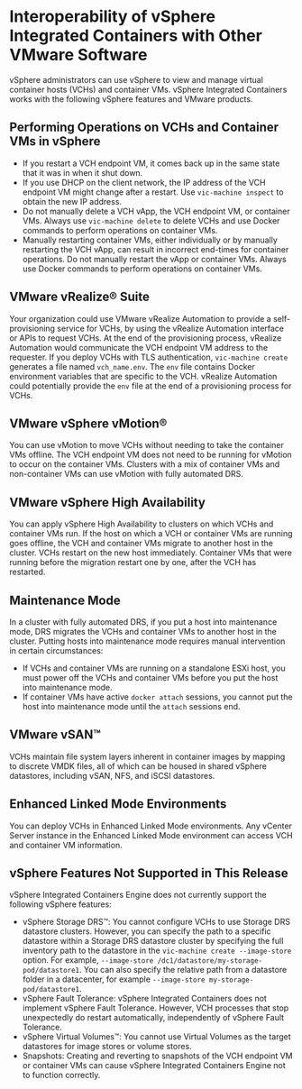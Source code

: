 # Interoperability of vSphere Integrated Containers with Other VMware Software
vSphere administrators can use vSphere to view and manage virtual container hosts (VCHs) and container VMs. vSphere Integrated Containers works with the following vSphere features and VMware products. 

## Performing Operations on VCHs and Container VMs in vSphere ##

- If you restart a VCH endpoint VM, it comes back up in the same state that it was in when it shut down. 
- If you use DHCP on the client network, the IP address of the VCH endpoint VM might change after a restart. Use `vic-machine inspect` to obtain the new IP address.
- Do not manually delete a VCH vApp, the VCH endpoint VM, or container VMs. Always use `vic-machine delete` to delete VCHs and use Docker commands to perform operations on container VMs.
- Manually restarting container VMs, either individually or by manually restarting the VCH vApp, can result in incorrect end-times for container operations. Do not manually restart the vApp or container VMs. Always use Docker commands to perform operations on container VMs.

## VMware vRealize&reg; Suite 
Your organization could use VMware vRealize Automation to provide a self-provisioning service  for VCHs, by using the vRealize Automation interface or APIs to request VCHs. At the end of the provisioning process, vRealize Automation would communicate the VCH endpoint VM address to the requester. If you deploy VCHs with TLS authentication, `vic-machine create` generates a file named `vch_name.env`. The `env` file contains Docker environment variables that are specific to the VCH. vRealize Automation could potentially provide the `env` file at the end of a provisioning process for VCHs.

## VMware vSphere vMotion&reg;  

You can use vMotion to move VCHs without needing to take the container VMs offline. The VCH endpoint VM does not need to be running for vMotion to occur on the container VMs. Clusters with a mix of container VMs and non-container VMs can use vMotion with fully automated DRS. 

## VMware vSphere High Availability ##

You can apply vSphere High Availability to clusters on which VCHs and container VMs run. If the host on which a VCH or container VMs are running goes offline, the VCH and container VMs migrate to another host in the cluster. VCHs restart on the new host immediately. Container VMs that were running before the migration restart one by one, after the VCH has restarted.

## Maintenance Mode ##

In a cluster with fully automated DRS, if you put a host into maintenance mode, DRS migrates the VCHs and container VMs to another host in the cluster. Putting hosts into maintenance mode requires manual intervention in certain circumstances:

- If VCHs and container VMs are running on a standalone ESXi host, you must power off the VCHs and container VMs before you put the host into maintenance mode.
- If container VMs have active `docker attach` sessions, you cannot put the host into maintenance mode until the `attach` sessions end. 

## VMware vSAN&trade;
VCHs maintain file system layers inherent in container images by mapping to discrete VMDK files, all of which can be housed in shared vSphere datastores, including vSAN, NFS, and iSCSI datastores.

## Enhanced Linked Mode Environments
You can deploy VCHs in Enhanced Linked Mode environments. Any vCenter Server instance in the Enhanced Linked Mode environment can access VCH and container VM information.

## vSphere Features Not Supported in This Release
vSphere Integrated Containers Engine does not currently support the following vSphere features:

- vSphere Storage DRS&trade;: You cannot configure VCHs to use Storage DRS datastore clusters. However, you can specify the path to a specific datastore within a Storage DRS datastore cluster by specifying the full inventory path to the datastore in the `vic-machine create --image-store` option. For example, `--image-store /dc1/datastore/my-storage-pod/datastore1`. You can also specify the relative path from a datastore folder in a datacenter, for example `--image-store my-storage-pod/datastore1`.
- vSphere Fault Tolerance: vSphere Integrated Containers does not implement vSphere Fault Tolerance. However, VCH processes that stop unexpectedly do restart automatically, independently of vSphere Fault Tolerance.
- vSphere Virtual Volumes&trade;: You cannot use Virtual Volumes as the target datastores for image stores or volume stores.
- Snapshots: Creating and reverting to snapshots of the VCH endpoint VM or container VMs can cause vSphere Integrated Containers Engine not to function correctly.